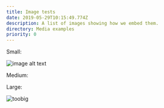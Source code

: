 ```yaml
---
title: Image tests
date: 2019-05-29T10:15:49.774Z
description: A list of images showing how we embed them.
directory: Media examples
priority: 0
---
```

Small:

![image alt text](/assets/screenshot-2019-06-02-at-20.52.04.png "image title")

Medium:

Large:

![toobig](/assets/24232256_10155635492414457_1380510062791288801_n.jpg "toobig")
